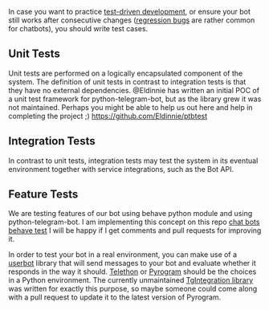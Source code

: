In case you want to practice [test-driven development](https://en.wikipedia.org/wiki/Test-driven_development), or ensure your bot still works after consecutive changes ([regression bugs](https://en.wikipedia.org/wiki/Software_regression) are rather common for chatbots), you should write test cases.

## Unit Tests
Unit tests are performed on a logically encapsulated component of the system. The definition of unit tests in contrast to integration tests is that they have no external dependencies.
@Eldinnie has written an initial POC of a unit test framework for python-telegram-bot, but as the library grew it was not maintained. Perhaps you might be able to help us out here and help in completing the project ;)
https://github.com/Eldinnie/ptbtest

## Integration Tests
In contrast to unit tests, integration tests may test the system in its eventual environment together with service integrations, such as the Bot API.

## Feature Tests
We are testing features of our bot using behave python module and using python-telegram-bot.
I am implementing this concept on this repo [chat bots behave test](https://github.com/mmdaz/feature_testing_chat_bots/blob/master/steps/test.py)
I will be happy if I get comments and pull requests for improving it.



In order to test your bot in a real environment, you can make use of a [userbot](http://telegra.ph/How-a-Userbot-superacharges-your-Telegram-Bot-07-09) library that will send messages to your bot and evaluate whether it responds in the way it should. [Telethon](https://github.com/LonamiWebs/Telethon) or [Pyrogram](https://github.com/pyrogram/pyrogram) should be the choices in a Python environment.
The currently unmaintained [TgIntegration library](https://github.com/JosXa/tgintegration/) was written for exactly this purpose, so maybe someone could come along with a pull request to update it to the latest version of Pyrogram.